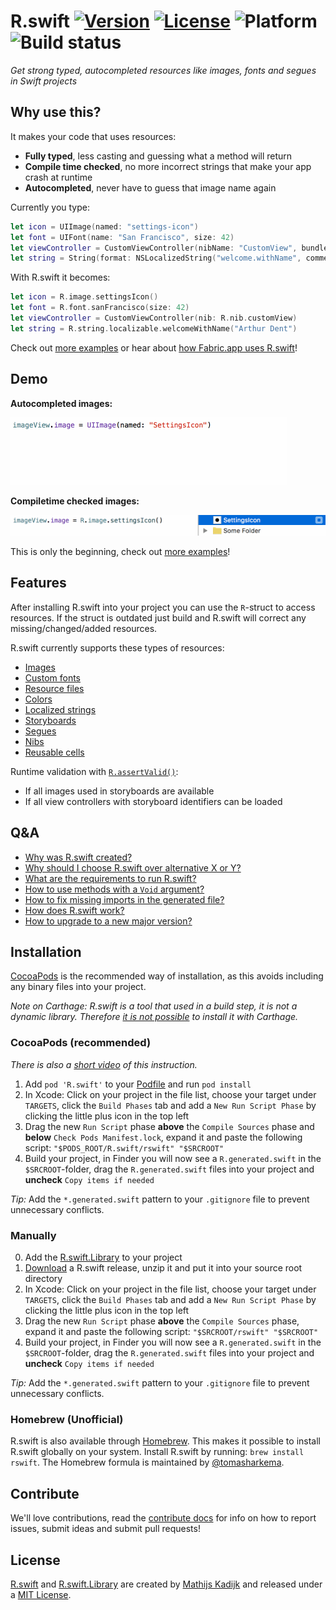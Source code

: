 # R.swift [![Version](https://img.shields.io/cocoapods/v/R.swift.svg?style=flat)](http://cocoapods.org/?q=R.swift) [![License](https://img.shields.io/cocoapods/l/R.swift.svg?style=flat)](blob/master/License) ![Platform](https://img.shields.io/cocoapods/p/R.swift.svg?style=flat) ![Build status](https://www.bitrise.io/app/cef05ad300903a89.svg?token=aPVYvCoJVcdVM-Z6KekYPQ&branch=master)

_Get strong typed, autocompleted resources like images, fonts and segues in Swift projects_

## Why use this?

It makes your code that uses resources:
- **Fully typed**, less casting and guessing what a method will return
- **Compile time checked**, no more incorrect strings that make your app crash at runtime
- **Autocompleted**, never have to guess that image name again

Currently you type:
```swift
let icon = UIImage(named: "settings-icon")
let font = UIFont(name: "San Francisco", size: 42)
let viewController = CustomViewController(nibName: "CustomView", bundle: nil)
let string = String(format: NSLocalizedString("welcome.withName", comment: ""), locale: NSLocale.currentLocale(), "Arthur Dent")
```

With R.swift it becomes:
```swift
let icon = R.image.settingsIcon()
let font = R.font.sanFrancisco(size: 42)
let viewController = CustomViewController(nib: R.nib.customView)
let string = R.string.localizable.welcomeWithName("Arthur Dent")
```

Check out [more examples](Documentation/Examples.md) or hear about [how Fabric.app uses R.swift](https://realm.io/news/slug-javi-soto-building-fabric-in-swift/#rswift-2956javascriptpresentzchangechapter053true)!

## Demo

**Autocompleted images:**

![Autocompleted images](Documentation/Images/DemoUseImage.gif)

**Compiletime checked images:**

![Compiletime checked images](Documentation/Images/DemoRenameImage.gif)

This is only the beginning, check out [more examples](Documentation/Examples.md)!

## Features

After installing R.swift into your project you can use the `R`-struct to access resources. If the struct is outdated just build and R.swift will correct any missing/changed/added resources.

R.swift currently supports these types of resources:
- [Images](Documentation/Examples.md#images)
- [Custom fonts](Documentation/Examples.md#custom-fonts)
- [Resource files](Documentation/Examples.md#resource-files)
- [Colors](Documentation/Examples.md#colors)
- [Localized strings](Documentation/Examples.md#localized-strings)
- [Storyboards](Documentation/Examples.md#storyboards)
- [Segues](Documentation/Examples.md#segues)
- [Nibs](Documentation/Examples.md#nibs)
- [Reusable cells](Documentation/Examples.md#reusable-cells)

Runtime validation with [`R.assertValid()`](Documentation/Examples.md#runtime-validation):
- If all images used in storyboards are available
- If all view controllers with storyboard identifiers can be loaded

## Q&A

- [Why was R.swift created?](Documentation/QandA.md#why-was-rswift-created)
- [Why should I choose R.swift over alternative X or Y?](Documentation/QandA.md#why-should-i-choose-rswift-over-alternative-x-or-y)
- [What are the requirements to run R.swift?](Documentation/QandA.md#what-are-the-requirements-to-run-rswift)
- [How to use methods with a `Void` argument?](Documentation/QandA.md#how-to-use-methods-with-a-void-argument)
- [How to fix missing imports in the generated file?](Documentation/QandA.md#how-to-fix-missing-imports-in-the-generated-file)
- [How does R.swift work?](Documentation/QandA.md#how-does-rswift-work)
- [How to upgrade to a new major version?](Documentation/Migration.md)

## Installation

[CocoaPods](http://cocoapods.org) is the recommended way of installation, as this avoids including any binary files into your project.

_Note on Carthage: R.swift is a tool that used in a build step, it is not a dynamic library. Therefore [it is not possible](https://github.com/mac-cain13/R.swift/issues/42) to install it with Carthage._

### CocoaPods (recommended)

_There is also a [short video](https://vimeo.com/122888912) of this instruction._

1. Add `pod 'R.swift'` to your [Podfile](http://cocoapods.org/#get_started) and run `pod install`
2. In Xcode: Click on your project in the file list, choose your target under `TARGETS`, click the `Build Phases` tab and add a `New Run Script Phase` by clicking the little plus icon in the top left
3. Drag the new `Run Script` phase **above** the `Compile Sources` phase and **below** `Check Pods Manifest.lock`, expand it and paste the following script: `"$PODS_ROOT/R.swift/rswift" "$SRCROOT"`
4. Build your project, in Finder you will now see a `R.generated.swift` in the `$SRCROOT`-folder, drag the `R.generated.swift` files into your project and **uncheck** `Copy items if needed`

_Tip:_ Add the `*.generated.swift` pattern to your `.gitignore` file to prevent unnecessary conflicts.

### Manually

0. Add the [R.swift.Library](https://github.com/mac-cain13/R.swift.Library#Installation) to your project
1. [Download](https://github.com/mac-cain13/R.swift/releases) a R.swift release, unzip it and put it into your source root directory
2. In Xcode: Click on your project in the file list, choose your target under `TARGETS`, click the `Build Phases` tab and add a `New Run Script Phase` by clicking the little plus icon in the top left
3. Drag the new `Run Script` phase **above** the `Compile Sources` phase, expand it and paste the following script: `"$SRCROOT/rswift" "$SRCROOT"`
4. Build your project, in Finder you will now see a `R.generated.swift` in the `$SRCROOT`-folder, drag the `R.generated.swift` files into your project and **uncheck** `Copy items if needed`

_Tip:_ Add the `*.generated.swift` pattern to your `.gitignore` file to prevent unnecessary conflicts.

### Homebrew (Unofficial)

R.swift is also available through [Homebrew](http://brew.sh). This makes it possible to install R.swift globally on your system. Install R.swift by running: `brew install rswift`. The Homebrew formula is maintained by [@tomasharkema](https://github.com/tomasharkema).

## Contribute

We'll love contributions, read the [contribute docs](Documentation/Contribute.md) for info on how to report issues, submit ideas and submit pull requests!

## License

[R.swift](https://github.com/mac-cain13/R.swift) and [R.swift.Library](https://github.com/mac-cain13/R.swift.Library) are created by [Mathijs Kadijk](https://github.com/mac-cain13) and released under a [MIT License](License).
